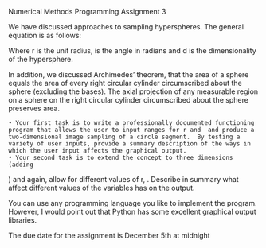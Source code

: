 Numerical Methods
Programming Assignment 3

We have discussed approaches to sampling hyperspheres.  The general equation is as follows:


Where r is the unit radius,  is the angle in radians and d is the dimensionality of the hypersphere.

In addition, we discussed Archimedes’ theorem, that the area of a sphere equals the area of every right circular cylinder circumscribed about the sphere (excluding the bases). The axial projection of any measurable region on a sphere on the right circular cylinder circumscribed about the sphere preserves area.

    • Your first task is to write a professionally documented functioning program that allows the user to input ranges for r and  and produce a two-dimensional image sampling of a circle segment.  By testing a variety of user inputs, provide a summary description of the ways in which the user input affects the graphical output.
    • Your second task is to extend the concept to three dimensions (adding
 ) and again, allow for different values of r, .  Describe in summary what affect different values of the variables has on the output.

You can use any programming language you like to implement the program. However, I would point out that Python has some excellent graphical output libraries.

The due date for the assignment is December 5th at midnight 


 


